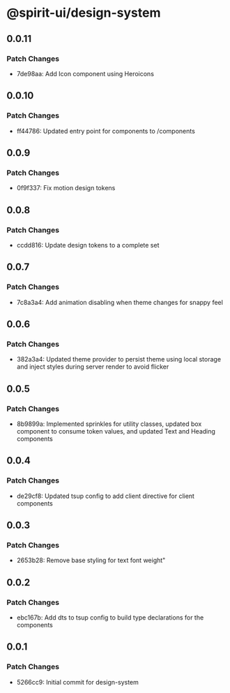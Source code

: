 # @spirit-ui/design-system

## 0.0.11

### Patch Changes

- 7de98aa: Add Icon component using Heroicons

## 0.0.10

### Patch Changes

- ff44786: Updated entry point for components to /components

## 0.0.9

### Patch Changes

- 0f9f337: Fix motion design tokens

## 0.0.8

### Patch Changes

- ccdd816: Update design tokens to a complete set

## 0.0.7

### Patch Changes

- 7c8a3a4: Add animation disabling when theme changes for snappy feel

## 0.0.6

### Patch Changes

- 382a3a4: Updated theme provider to persist theme using local storage and inject styles during server render to avoid flicker

## 0.0.5

### Patch Changes

- 8b9899a: Implemented sprinkles for utility classes, updated box component to consume token values, and updated Text and Heading components

## 0.0.4

### Patch Changes

- de29cf8: Updated tsup config to add client directive for client components

## 0.0.3

### Patch Changes

- 2653b28: Remove base styling for text font weight"

## 0.0.2

### Patch Changes

- ebc167b: Add dts to tsup config to build type declarations for the components

## 0.0.1

### Patch Changes

- 5266cc9: Initial commit for design-system
